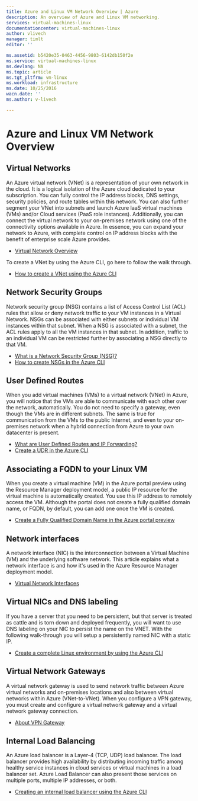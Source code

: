 ```yaml
---
title: Azure and Linux VM Network Overview | Azure
description: An overview of Azure and Linux VM networking.
services: virtual-machines-linux
documentationcenter: virtual-machines-linux
author: vlivech
manager: timlt
editor: ''

ms.assetid: b5420e35-0463-4456-9803-6142db150f2e
ms.service: virtual-machines-linux
ms.devlang: NA
ms.topic: article
ms.tgt_pltfrm: vm-linux
ms.workload: infrastructure
ms.date: 10/25/2016
wacn.date: ''
ms.author: v-livech

---
```

# Azure and Linux VM Network Overview
## Virtual Networks
An Azure virtual network (VNet) is a representation of your own network in the cloud. It is a logical isolation of the Azure cloud dedicated to your subscription. You can fully control the IP address blocks, DNS settings, security policies, and route tables within this network. You can also further segment your VNet into subnets and launch Azure IaaS virtual machines (VMs) and/or Cloud services (PaaS role instances). Additionally, you can connect the virtual network to your on-premises network using one of the connectivity options available in Azure. In essence, you can expand your network to Azure, with complete control on IP address blocks with the benefit of enterprise scale Azure provides.

* [Virtual Network Overview](../virtual-network/virtual-networks-overview.md)

To create a VNet by using the Azure CLI, go here to follow the walk through.

* [How to create a VNet using the Azure CLI](../virtual-network/virtual-networks-create-vnet-arm-cli.md)

## Network Security Groups
Network security group (NSG) contains a list of Access Control List (ACL) rules that allow or deny network traffic to your VM instances in a Virtual Network. NSGs can be associated with either subnets or individual VM instances within that subnet. When a NSG is associated with a subnet, the ACL rules apply to all the VM instances in that subnet. In addition, traffic to an individual VM can be restricted further by associating a NSG directly to that VM.

* [What is a Network Security Group (NSG)?](../virtual-network/virtual-networks-nsg.md)
* [How to create NSGs in the Azure CLI](../virtual-network/virtual-networks-create-nsg-arm-cli.md)

## User Defined Routes
When you add virtual machines (VMs) to a virtual network (VNet) in Azure, you will notice that the VMs are able to communicate with each other over the network, automatically. You do not need to specify a gateway, even though the VMs are in different subnets. The same is true for communication from the VMs to the public Internet, and even to your on-premises network when a hybrid connection from Azure to your own datacenter is present.

* [What are User Defined Routes and IP Forwarding?](../virtual-network/virtual-networks-udr-overview.md)
* [Create a UDR in the Azure CLI](../virtual-network/virtual-network-create-udr-arm-cli.md)

## Associating a FQDN to your Linux VM
When you create a virtual machine (VM) in the Azure portal preview using the Resource Manager deployment model, a public IP resource for the virtual machine is automatically created. You use this IP address to remotely access the VM. Although the portal does not create a fully qualified domain name, or FQDN, by default, you can add one once the VM is created.

* [Create a Fully Qualified Domain Name in the Azure portal preview](virtual-machines-linux-portal-create-fqdn.md?toc=%2fazure%2fvirtual-machines%2flinux%2ftoc.json)

## Network interfaces
A network interface (NIC) is the interconnection between a Virtual Machine (VM) and the underlying software network. This article explains what a network interface is and how it's used in the Azure Resource Manager deployment model.

* [Virtual Network Interfaces](../virtual-network/virtual-network-network-interface.md)

## Virtual NICs and DNS labeling
If you have a server that you need to be persistent, but that server is treated as cattle and is torn down and deployed frequently, you will want to use DNS labeling on your NIC to persist the name on the VNET.  With the following walk-through you will setup a persistently named NIC with a static IP.

* [Create a complete Linux environment by using the Azure CLI](virtual-machines-linux-create-cli-complete.md?toc=%2fazure%2fvirtual-machines%2flinux%2ftoc.json)

## Virtual Network Gateways
A virtual network gateway is used to send network traffic between Azure virtual networks and on-premises locations and also between virtual networks within Azure (VNet-to-VNet). When you configure a VPN gateway, you must create and configure a virtual network gateway and a virtual network gateway connection.

* [About VPN Gateway](../vpn-gateway/vpn-gateway-about-vpngateways.md)

## Internal Load Balancing
An Azure load balancer is a Layer-4 (TCP, UDP) load balancer. The load balancer provides high availability by distributing incoming traffic among healthy service instances in cloud services or virtual machines in a load balancer set. Azure Load Balancer can also present those services on multiple ports, multiple IP addresses, or both.

* [Creating an internal load balancer using the Azure CLI](../load-balancer/load-balancer-get-started-internet-arm-cli.md)